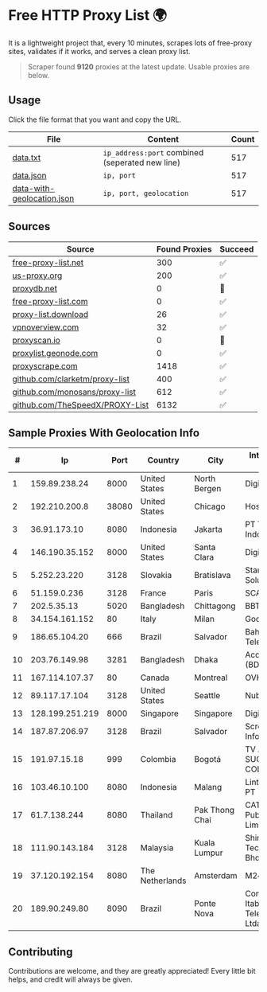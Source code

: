
# Free HTTP Proxy List 🌍

It is a lightweight project that, every 10 minutes, scrapes lots of free-proxy sites, validates if it works, and serves a clean proxy list.


> Scraper found **9120** proxies at the latest update. Usable proxies are below.

## Usage

Click the file format that you want and copy the URL.


|File|Content|Count|
|----|-------|-----|
|[data.txt](https://raw.githubusercontent.com/themiralay/Proxy-List-World/master/data.txt)|`ip_address:port` combined (seperated new line)|517|
|[data.json](https://raw.githubusercontent.com/themiralay/Proxy-List-World/master/data.json)|`ip, port`|517|
|[data-with-geolocation.json](https://raw.githubusercontent.com/themiralay/Proxy-List-World/master/data-with-geolocation.json)|`ip, port, geolocation`|517|

## Sources

|Source|Found Proxies|Succeed|
|------|-------------|-------|
|[free-proxy-list.net](https://free-proxy-list.net)|300|✅|
|[us-proxy.org](https://www.us-proxy.org)|200|✅|
|[proxydb.net](http://proxydb.net)|0|🚫|
|[free-proxy-list.com](https://free-proxy-list.com/?page=&port=&type%5B%5D=http&type%5B%5D=https&up_time=0&search=Search)|0|✅|
|[proxy-list.download](https://www.proxy-list.download/HTTP)|26|✅|
|[vpnoverview.com](https://vpnoverview.com/privacy/anonymous-browsing/free-proxy-servers)|32|✅|
|[proxyscan.io](https://www.proxyscan.io)|0|🚫|
|[proxylist.geonode.com](https://proxylist.geonode.com/api/proxy-list?limit=300&page=1&sort_by=lastChecked&sort_type=desc&protocols=http,https)|0|✅|
|[proxyscrape.com](https://api.proxyscrape.com/v2/?request=displayproxies&protocol=http&timeout=10000&country=all&ssl=all&anonymity=all)|1418|✅|
|[github.com/clarketm/proxy-list](https://raw.githubusercontent.com/clarketm/proxy-list/master/proxy-list-raw.txt)|400|✅|
|[github.com/monosans/proxy-list](https://raw.githubusercontent.com/monosans/proxy-list/main/proxies/http.txt)|612|✅|
|[github.com/TheSpeedX/PROXY-List](https://raw.githubusercontent.com/TheSpeedX/PROXY-List/master/http.txt)|6132|✅|


## Sample Proxies With Geolocation Info

|#|Ip|Port|Country|City|Internet Service Provider|
|-|--|----|-------|----|-------------------------|
|1|159.89.238.24|8000|United States|North Bergen|DigitalOcean, LLC|
|2|192.210.200.8|38080|United States|Chicago|HostPapa|
|3|36.91.173.10|8080|Indonesia|Jakarta|PT Telekomunikasi Indonesia|
|4|146.190.35.152|8000|United States|Santa Clara|DigitalOcean, LLC|
|5|5.252.23.220|3128|Slovakia|Bratislava|Stark Industries Solutions LTD|
|6|51.159.0.236|3128|France|Paris|SCALEWAY|
|7|202.5.35.13|5020|Bangladesh|Chittagong|BBTS-NEW|
|8|34.154.161.152|80|Italy|Milan|Google LLC|
|9|186.65.104.20|666|Brazil|Salvador|Bahiadados Telecom Ltda.|
|10|203.76.149.98|3281|Bangladesh|Dhaka|Access Telecom (BD) Ltd|
|11|167.114.107.37|80|Canada|Montreal|OVH SAS|
|12|89.117.17.104|3128|United States|Seattle|Nubes, LLC|
|13|128.199.251.219|8000|Singapore|Singapore|DigitalOcean, LLC|
|14|187.87.206.97|3128|Brazil|Salvador|Screen Saver Informática LTDA|
|15|191.97.15.18|999|Colombia|Bogotá|TV AZTECA SUCURSAL COLOMBIA|
|16|103.46.10.100|8080|Indonesia|Malang|Lintas Data Prima, PT|
|17|61.7.138.244|8080|Thailand|Pak Thong Chai|CAT Telecom Public Company Limited|
|18|111.90.143.184|3128|Malaysia|Kuala Lumpur|Shinjiru Technology Sdn Bhd|
|19|37.120.192.154|8080|The Netherlands|Amsterdam|M247 Europe SRL|
|20|189.90.249.80|8090|Brazil|Ponte Nova|Companhia Itabirana Telecomunicações Ltda|



## Contributing

Contributions are welcome, and they are greatly appreciated! Every
little bit helps, and credit will always be given.


